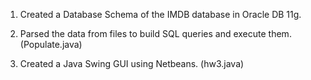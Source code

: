 1. Created a Database Schema of the IMDB database in Oracle DB 11g.

2. Parsed the data from files to build SQL queries and execute them. (Populate.java)

3. Created a Java Swing GUI using Netbeans. (hw3.java)
